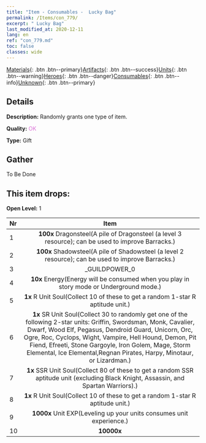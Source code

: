 ```yaml
---
title: "Item - Consumables -  Lucky Bag"
permalink: /Items/con_779/
excerpt: " Lucky Bag"
last_modified_at: 2020-12-11
lang: en
ref: "con_779.md"
toc: false
classes: wide
---
```

 [Materials](/Items/){: .btn .btn--primary}[Artifacts](/Items/Artifacts/){: .btn .btn--success}[Units](/Items/Units/){: .btn .btn--warning}[Heroes](/Items/Heroes/){: .btn .btn--danger}[Consumables](/Items/Consumables/){: .btn .btn--info}[Unknown](/Items/Unknown/){: .btn .btn--primary}

## Details
 **Description:** Randomly grants one type of item.

 **Quality:** <span style="color: #DA70D6">OK</span>

 **Type:** Gift

## Gather

  To Be Done

## This item drops:

 **Open Level:** 1

  | Nr |      Item    |
  |:---|:------------:|
  | 1 |  **100x** Dragonsteel(A pile of Dragonsteel (a level 3 resource); can be used to improve Barracks.) | 
  | 2 |  **100x** Shadowsteel(A pile of Shadowsteel (a level 2 resource); can be used to improve Barracks.) | 
  | 3 | _GUILDPOWER_0 | 
  | 4 |  **10x** Energy(Energy will be consumed when you play in story mode or Underground mode.) | 
  | 5 |  **1x** R Unit Soul(Collect 10 of these to get a random 1-star R aptitude unit.) | 
  | 6 |  **1x** SR Unit Soul(Collect 30 to randomly get one of the following 2-star units: Griffin, Swordsman, Monk, Cavalier, Dwarf, Wood Elf, Pegasus, Dendroid Guard, Unicorn, Orc, Ogre, Roc, Cyclops, Wight, Vampire, Hell Hound, Demon, Pit Fiend, Efreeti, Stone Gargoyle, Iron Golem, Mage, Storm Elemental, Ice Elemental,Regnan Pirates, Harpy, Minotaur, or Lizardman.) | 
  | 7 |  **1x** SSR Unit Soul(Collect 80 of these to get a random SSR aptitude unit (excluding Black Knight, Assassin, and Spartan Warriors).) | 
  | 8 |  **1x** R Unit Soul(Collect 10 of these to get a random 1-star R aptitude unit.) | 
  | 9 |  **1000x** Unit EXP(Leveling up your units consumes unit experience.) | 
  | 10 |  **10000x** <i class="fas fa-coins"/> | 
